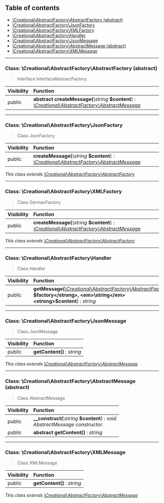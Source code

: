 ## Table of contents

- [\Creational\AbstractFactory\AbstractFactory (abstract)](#class-creationalabstractfactoryabstractfactory-abstract)
- [\Creational\AbstractFactory\JsonFactory](#class-creationalabstractfactoryjsonfactory)
- [\Creational\AbstractFactory\XMLFactory](#class-creationalabstractfactoryxmlfactory)
- [\Creational\AbstractFactory\Handler](#class-creationalabstractfactoryhandler)
- [\Creational\AbstractFactory\JsonMessage](#class-creationalabstractfactoryjsonmessage)
- [\Creational\AbstractFactory\AbstractMessage (abstract)](#class-creationalabstractfactoryabstractmessage-abstract)
- [\Creational\AbstractFactory\XMLMessage](#class-creationalabstractfactoryxmlmessage)

<hr />

### Class: \Creational\AbstractFactory\AbstractFactory (abstract)

> Interface InterfaceAbstractFactory

| Visibility | Function |
|:-----------|:---------|
| public | <strong>abstract createMessage(</strong><em>\string</em> <strong>$content</strong>)</strong> : <em>[\Creational\AbstractFactory\AbstractMessage](#class-creationalabstractfactoryabstractmessage-abstract)</em> |

<hr />

### Class: \Creational\AbstractFactory\JsonFactory

> Class JsonFactory

| Visibility | Function |
|:-----------|:---------|
| public | <strong>createMessage(</strong><em>\string</em> <strong>$content</strong>)</strong> : <em>[\Creational\AbstractFactory\AbstractMessage](#class-creationalabstractfactoryabstractmessage-abstract)</em> |

*This class extends [\Creational\AbstractFactory\AbstractFactory](#class-creationalabstractfactoryabstractfactory-abstract)*

<hr />

### Class: \Creational\AbstractFactory\XMLFactory

> Class GermanFactory

| Visibility | Function |
|:-----------|:---------|
| public | <strong>createMessage(</strong><em>\string</em> <strong>$content</strong>)</strong> : <em>[\Creational\AbstractFactory\AbstractMessage](#class-creationalabstractfactoryabstractmessage-abstract)</em> |

*This class extends [\Creational\AbstractFactory\AbstractFactory](#class-creationalabstractfactoryabstractfactory-abstract)*

<hr />

### Class: \Creational\AbstractFactory\Handler

> Class Handler

| Visibility | Function |
|:-----------|:---------|
| public | <strong>getMessage(</strong><em>[\Creational\AbstractFactory\AbstractFactory](#class-creationalabstractfactoryabstractfactory-abstract)</em> <strong>$factory</strong>, <em>\string</em> <strong>$content</strong>)</strong> : <em>string</em> |

<hr />

### Class: \Creational\AbstractFactory\JsonMessage

> Class JsonMessage

| Visibility | Function |
|:-----------|:---------|
| public | <strong>getContent()</strong> : <em>string</em> |

*This class extends [\Creational\AbstractFactory\AbstractMessage](#class-creationalabstractfactoryabstractmessage-abstract)*

<hr />

### Class: \Creational\AbstractFactory\AbstractMessage (abstract)

> Class AbstractMessage

| Visibility | Function |
|:-----------|:---------|
| public | <strong>__construct(</strong><em>\string</em> <strong>$content</strong>)</strong> : <em>void</em><br /><em>AbstractMessage constructor.</em> |
| public | <strong>abstract getContent()</strong> : <em>string</em> |

<hr />

### Class: \Creational\AbstractFactory\XMLMessage

> Class XMLMessage

| Visibility | Function |
|:-----------|:---------|
| public | <strong>getContent()</strong> : <em>string</em> |

*This class extends [\Creational\AbstractFactory\AbstractMessage](#class-creationalabstractfactoryabstractmessage-abstract)*

